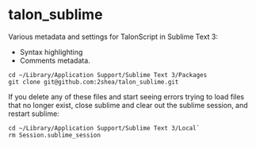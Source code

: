 # talon_sublime
Various metadata and settings for TalonScript in Sublime Text 3:
- Syntax highlighting
- Comments metadata.

```
cd ~/Library/Application Support/Sublime Text 3/Packages
git clone git@github.com:2shea/talon_sublime.git
```

If you delete any of these files and start seeing errors trying to load files that no longer exist, close sublime and clear out the sublime session, and restart sublime:

```
cd ~/Library/Application Support/Sublime Text 3/Local`
rm Session.sublime_session
```

